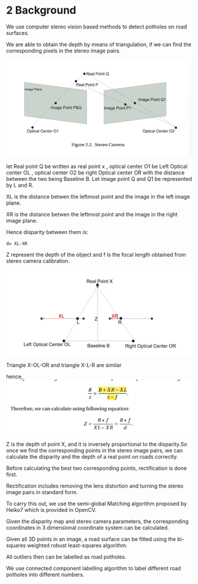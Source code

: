 # 2 Background

We use computer stereo vision based methods to detect potholes on
road surfaces. 

We are able to obtain the depth by means of triangulation, if we can find the corresponding pixels in the stereo image pairs.

![s1](s1.png)

let Real point Q be written as real point x , optical center O1 be Left Optical center OL , optical center O2 be right Optical center OR with the distance between the two being Baseline B. Let image point Q and Q1 be represented by L and R.

XL is the distance betwen the leftmost point and the image in the left image plane.

XR is the distance betwen the leftmost point and the image in the right image plane.

Hence disparity between them is:

    d= XL-XR

Z represent the depth of the object and  f is the focal length obtained from stereo camera calibration.

![s2](s2.png)

Triangle X-OL-OR and triangle X-L-R are similar

hence,
![s3](s3.png)

Z is the depth of point X, and it is inversely proportional to the disparity.So once we find the corresponding points in the stereo image pairs, we can calculate the disparity and the depth of a real point on roads correctly.

Before calculating the best two corresponding points, rectification is done first.

Rectification includes removing the lens distortion and turning the stereo image pairs in standard form.

To carry this out, we use the semi-global Matching algorithm proposed by Heiko7 which is provided in OpenCV.

Given the disparity map and stereo camera parameters, the corresponding coordinates in 3 dimensional coordinate system can be calculated.

Given all 3D points in an image, a road surface can be fitted using the bi-squares weighted robust least-squares algorithm.

All outliers then can be labelled as road potholes.

We use connected component labelling algorithm to label different road potholes into different numbers.
